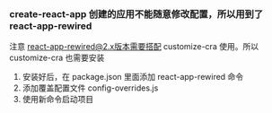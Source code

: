 ### create-react-app 创建的应用不能随意修改配置，所以用到了 react-app-rewired

注意 react-app-rewired@2.x版本需要搭配 customize-cra 使用。所以 customize-cra 也需要安装

1. 安装好后，在 package.json 里面添加 react-app-rewired 命令
2. 添加覆盖配置文件 config-overrides.js
3. 使用新命令启动项目
